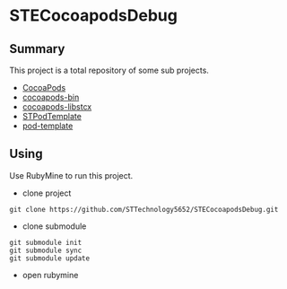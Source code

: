 # STECocoapodsDebug

## Summary

This project is a total repository of some sub projects.

- [CocoaPods](https://github.com/CocoaPods/CocoaPods.git)
- [cocoapods-bin](https://github.com/tripleCC/cocoapods-bin.git)
- [cocoapods-libstcx](https://github.com/STTechnology5652/cocoapods-libstcx.git)
- [STPodTemplate](https://github.com/STTechnology5652/STPodTemplate.git)
- [pod-template](https://github.com/CocoaPods/pod-template.git)

## Using

Use RubyMine to run this project.

- clone project

```shell
git clone https://github.com/STTechnology5652/STECocoapodsDebug.git
```

- clone submodule

```shell
git submodule init
git submodule sync
git submodule update
```

- open rubymine